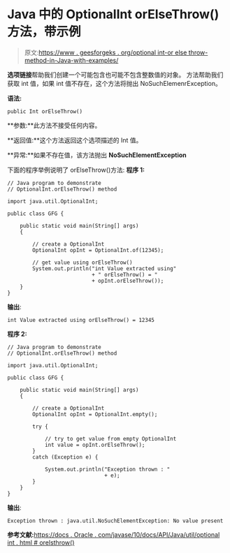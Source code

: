 # Java 中的 OptionalInt orElseThrow()方法，带示例

> 原文:[https://www . geesforgeks . org/optional int-or else throw-method-in-Java-with-examples/](https://www.geeksforgeeks.org/optionalint-orelsethrow-method-in-java-with-examples/)

**选项链接**帮助我们创建一个可能包含也可能不包含整数值的对象。
方法帮助我们获取 int 值，如果 int 值不存在，这个方法将抛出 NoSuchElemenrException。

**语法:**

```
public Int orElseThrow()

```

**参数:**此方法不接受任何内容。

**返回值:**这个方法返回这个选项描述的 Int 值。

**异常:**如果不存在值，该方法抛出 **NoSuchElementException**

下面的程序举例说明了 orElseThrow()方法:
**程序 1:**

```
// Java program to demonstrate
// OptionalInt.orElseThrow() method

import java.util.OptionalInt;

public class GFG {

    public static void main(String[] args)
    {

        // create a OptionalInt
        OptionalInt opInt = OptionalInt.of(12345);

        // get value using orElseThrow()
        System.out.println("int Value extracted using"
                           + " orElseThrow() = "
                           + opInt.orElseThrow());
    }
}
```

**输出**:

```
int Value extracted using orElseThrow() = 12345

```

**程序 2:**

```
// Java program to demonstrate
// OptionalInt.orElseThrow() method

import java.util.OptionalInt;

public class GFG {

    public static void main(String[] args)
    {

        // create a OptionalInt
        OptionalInt opInt = OptionalInt.empty();

        try {

            // try to get value from empty OptionalInt
            int value = opInt.orElseThrow();
        }
        catch (Exception e) {

            System.out.println("Exception thrown : "
                               + e);
        }
    }
}
```

**输出**:

```
Exception thrown : java.util.NoSuchElementException: No value present

```

**参考文献:**[https://docs . Oracle . com/javase/10/docs/API/Java/util/optional int . html # orelsthrow()](https://docs.oracle.com/javase/10/docs/api/java/util/OptionalInt.html#orElseThrow())